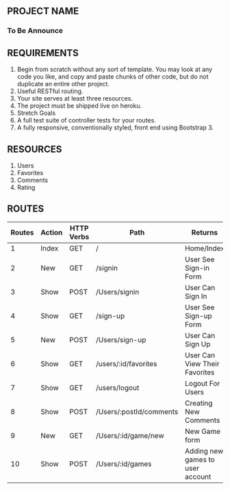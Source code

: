## PROJECT NAME

### To Be Announce

## REQUIREMENTS

 1. Begin from scratch without any sort of template. You may look at any code you like, and copy and paste chunks of other code, but do not duplicate an entire other project.
 2. Useful RESTful routing.
 3. Your site serves at least three resources.
 4. The project must be shipped live on heroku.
 5. Stretch Goals
 6. A full test suite of controller tests for your routes.
 7. A fully responsive, conventionally styled, front end using Bootstrap 3.

## RESOURCES

 1. Users
 2. Favorites
 3. Comments
 4. Rating

## ROUTES

| Routes  | Action  | HTTP Verbs  | Path  | Returns  |
|---|---|---|---|---|
| 1  | Index  | GET  | /  | Home/Index  |
| 2  | New  | GET  | /signin  | User See Sign-in Form  |
| 3  | Show  | POST  | /Users/signin  | User Can Sign In  |
| 4  | Show  | GET  | /sign-up  | User See Sign-up Form  |
| 5  | New  | POST  | /Users/sign-up  | User Can Sign Up  |
| 6  | Show  | GET  | /users/:id/favorites | User Can View Their Favorites  |
| 7  | Show  | GET  | /users/logout  | Logout For Users  |
| 8  | Show  | POST  | /Users/:postId/comments  | Creating New Comments  |
| 9  | New  | GET  | /Users/:id/game/new  | New Game form  |
| 10  | Show  | POST  | /Users/:id/games  | Adding new games to user account  |
